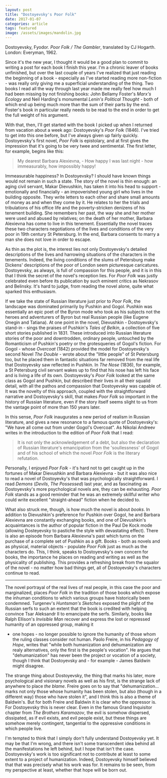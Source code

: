 ```yaml
---
layout: post
title: "Dostoyevsky's Poor Folk"
date: 2017-01-07
categories: article
tags: featured
image: /assets/images/mandolin.jpg
---
```


Dostoyevsky, Fyodor. *Poor Folk / The Gambler*, translated by CJ
Hogarth. London: Everyman, 1962.

Since it's the new year, I thought it would be a good plan to commit to
writing a post for each book I finish this year. I'm a chronic leaver of
books unfinished, but over the last couple of years I've realized that
just reading the beginning of a book - especially as I've started
reading more non-fiction - was really only giving me a superficial
understanding of the thing. Two books I read all the way through last
year made me really feel how much I had been missing by not finishing
books: John Bellamy Foster's *Marx's Ecology* and Neil Harding's
monumental *Lenin's Political Thought* - both of which end up being much
more than the sum of their parts by the end. Foster's book in particular
really needs to be read to the end in order to get the full weight of
his argument.

With that, then, I'll get started with the book I picked up when I
returned from vacation about a week ago: Dostoyevsky's *Poor Folk*
(1846). I've tried to get into this one before, but I've always given up
fairly quickly. Dostoyevsky's first novel, *Poor Folk* is epistolary,
and at first gives the impression that it's going to be very twee and
sentimental. The first letter, for example, begins like this:

>My dearest Barbara Alexievna, - How happy I was last night - how
>immeasurably, how impossibly happy!

Immeasurable happiness? In Dostoyevsky? I should have known things would
not remain in such a state. The story of the novel is thin enough: an
aging civil servant, Makar Dievushkin, has taken it into his head to support - emotionally
and financially - an impoverished young girl who lives in the building
opposite. They write letters to each other and share small amounts of
money as and when they come by it. He relates to her the trials and
tribulations of his office life and the poverty-stricken denizens of his
tenement building. She remembers her past, the way she and her mother
were used and abused by relatives; on the death of her mother, Barbara
Alexievna has come to live in this tenement. Essentially the novel
traces these two characters negotiations of the lives and conditions of
the very poor in 19th century St Petersburg. In the end, Barbara
consents to marry a man she does not love in order to escape.

As thin as the plot is, the interest lies not only Dostoyevsky's
detailed descriptions of the lives and harrowing situations of the
characters in the tenements. Indeed, the living conditions of the slums
of Petersburg make Dickens' descriptions of the poor of London seem
picturesque caricatures. Dostoyevsky, as always, is full of compassion
for this people, and it is in this that I think the secret of the
novel's reception lies. For *Poor Folk* was justly celebrated even
before its publication by such eminent critics as Nekrasov and Belinsky.
It's hard to judge, from reading the novel alone, quite what sparked
this enthusiasm.

If we take the state of Russian literature just prior to *Poor Folk*,
the landscape was dominated primarily by Pushkin and Gogol. Pushkin was
essentially an epic poet of the Byron mode who took as his subjects not
the heroes and adventurers of Byron but real Russian people (like
Eugene Onegin and Tatiana). At one point in the novel, Dievushkin -
Dostoyevsky's stand-in - sings the praises of
Pushkin's *Tales of Belkin*, a collection of five short stories
published in 1831. These introduced into Russian literature stories of
the poor and downtrodden, ordinary people, untouched by the Romanticism
of Pushkin's poetry or the grotesqueries of Gogol's fiction. For Gogol -
whose *Overcoat* (1842) provided the model for Dostoyevsky's second Novel *The
Double* - wrote about the "little people" of St Petersburg too, but he
placed them in fantastic situations far removed from the real life that
Dostoyevsky saw reflected in Pushkin. In *The Nose* (1836), for example, a St Petersburg civil servant wakes up to find that his nose has left his face and is living a life of its own. Dostoyevsky's *Poor Folk* looked at the same class as Gogol and Pushkin, but described their lives in all their squalid detail, with all the pathos and compassion that Dostoyevsky was capable of. It was the novelty of this approach, coupled with the straightforward narrative and Dostoyevsky's skill, that makes *Poor Folk* so important in the history of Russian literature, even if the story itself seems slight to us from the vantage point of more than 150 years later.

In this sense, *Poor Folk* inaugurates a new period of realism in
Russian literature, and gives a new resonance to a famous quote of
Dostoyevsky's: "We have all come out from under Gogol's Overcoat". As Nikolai Andreev writes in the introduction to the
edition of *Poor Folk* that I read:

>It is not only the acknowledgement of
>a debt, but also the declaration of Russian literature's emancipation
>from the 'soullessness' of Gogol and of his school of which the novel
>*Poor Folk* is the literary refutation.

Personally, I enjoyed *Poor Folk* - it's hard not to get caught up in
the fortunes of Makar Dievushkin and Barbara Alexievna - but it was also
nice to read a novel of Dostoyevky's that was psychologically
straightforward. I read *Demons* (*Devils*, *The Possessed*) last year,
and as fascinating as Dostoyevsky's more psychological novels are, they
can be exhausting. *Poor Folk* stands as a good reminder that he was an
extremely skillful writer who could write excellent "straight-ahead"
fiction when he decided to.

What also struck me, though, is how much the novel is about *books*. In
addition to Dievushkin's preference for Pushkin over Gogol, he and
Barbara Alexievna are constantly exchanging books, and one of
Dievushkin's acquaintances is the author of popular fiction in the Paul
De Kock mode (allowing Dosteyevsky to pastiche the style with
devastating effect). There is also an episode from Barbara Alexievna's
past which turns on the purchase of a complete set of Pushkin as a gift.
Books - both as novels and as physical, material objects - populate
*Poor Folk* just as much as the characters do. This, I think, speaks to
Dostoyevsky's own concern for books, the importance he places on reading
and writing as well as the physicality of publishing. This provides a
refreshing break from the squalor of the novel - no matter how bad
things get, all of Dostoyevsky's characters continue to read.

---------

The novel portrayal of the real lives of real people, in this case the
poor and marginalized, places *Poor Folk* in the tradition of those
books which expose the inhuman conditions to which various groups have
historically been condemned. Turgenev's *Huntsman's Sketches* exposed
the plight of the Russian serfs to such an extent that the book is
credited with helping convince Tsar Aleksandr II to emancipate the
serfs. Similarly, books like Ralph Ellison's *Invisible Man* recover and
express the lost or repressed humanity of an oppressed group, making it
- one hopes - no longer possible to ignore the humanity of those whom
  the ruling classes consider not human. Paolo Freire, in his *Pedagogy
of Hope*, writes that "while both humanization and dehumanization are
realy alternatives, only the first is the people's vocation". He argues
that "dehumanization" has never been the project or vocation of a
society, though I think that Dostoyevsky and - for example - James
Baldwin might disagree.

The strange thing about Dostoyevsky, the thing that marks his later,
more psychological and visionary novels as well as his first, is the
strange lack of anywhere to place *the blame*. Freire goes on to say
that "dehumanization... marks not only those whose humanity has been
stolen, but also (though in a different way) those who have stolen it",
and I think this is also a theme of Baldwin's. But for both Freire and
Baldwin it is clear who the oppressor is. For Dostoyevsky this is never
clear. Even in the famous Grand Inquisitor chapter from *The Brothers Karamazov*, the evil is somehow dispersed, dissipated, as if evil exists, and evil people exist, but these things are somehow merely contingent, tangential to the oppressive conditions in which people live.

I'm tempted to think that I simply don't fully understand Dostoyevsky
yet. It may be that I'm wrong, and there isn't some transcendent idea
behind all the manifestations he left behind, but I hope that isn't the
case. Dostoyevsky's work is too significant not to contribute at least
to some extent to a project of humanization. Indeed, Dostoyevsky himself
believed that that was precisely what his work was for. It remains to be
seen, from my perspective at least, whether that hope will be born out.
